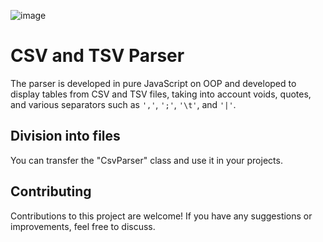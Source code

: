 ![image](https://github.com/StarkSocial/csvparser/assets/64984344/a39500c3-5573-45a0-9bd5-1c6db17a7013)

# CSV and TSV Parser

The parser is developed in pure JavaScript on OOP and developed to display tables from CSV and TSV files, taking into account voids, quotes, and various separators such as `','`, `';'`, `'\t'`, and `'|'`.

## Division into files

You can transfer the "CsvParser" class and use it in your projects.

## Contributing

Contributions to this project are welcome! If you have any suggestions or improvements, feel free to discuss.
